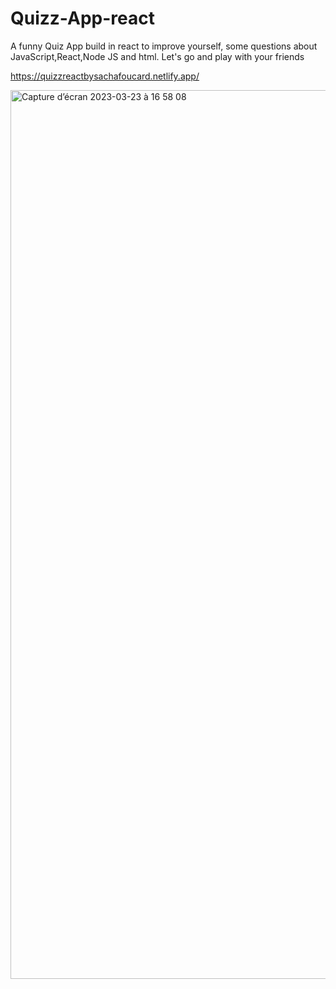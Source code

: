 # Quizz-App-react
A funny Quiz App build in react to improve yourself, some questions about JavaScript,React,Node JS and html. Let's go and play with your friends

https://quizzreactbysachafoucard.netlify.app/

<img width="1422" alt="Capture d’écran 2023-03-23 à 16 58 08" src="https://user-images.githubusercontent.com/94567706/227244880-7a5c22e5-fd93-48c9-904c-23eb17eda7b4.png">
